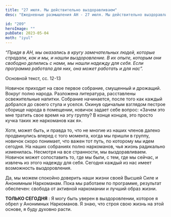 ```yaml
---
title: "27 июля. Мы действительно выздоравливаем"
desc: "Ежедневные размышления АН - 27 июля. Мы действительно выздоравливаем"

id: "209"
heroImage: ""
pubDate: 2023-05-04
moth: "iyul"
---
```


_“Придя в АН, мы оказались в кругу замечательных людей, которые страдали, как
и мы, и нашли выздоровление. В их опыте, которым они свободно делились с нами,
мы нашли надежду для себя. Если программа работала для них, она может работать
и для нас”._

Основной текст, сс. 12-13

Новичок приходит на свое первое собрание, смущенный и дрожащий. Вокруг полно
народа. Разложена литература, расставлены освежительные напитки. Собрание
начинается, после того как каждый добрался до своего стула и уселся. Окинув
одичалым взглядом пестрое сборище народа в помещении, новичок задает себе
вопрос: «Зачем это мне тратить свое время на эту группу? В конце концов, это
просто кучка таких же наркоманов как я».

Хотя, может быть, и правда то, что не многие из наших членов далеко
продвинулись вперед с того момента, когда мы пришли в группу, новичок скоро
понимает, что важен тот путь, по которому мы идем сегодня. На наших собраниях
полно наркоманов, чья жизнь радикально изменилась. Несмотря на все странности,
мы выздоравливаем. Новичок может сопоставить то, где мы были, с тем, где мы
сейчас, и извлечь из этого надежду для себя. Сегодня каждый из нас имеет
возможность выздоровления.

Да, мы можем спокойно доверить наши жизни своей Высшей Силе и Анонимным
Наркоманам. Пока мы работаем по программе, результат обеспечен: свобода от
активной наркомании и лучший образ жизни.

**ТОЛЬКО СЕГОДНЯ** : Я могу быть уверен в выздоровлении, которое я обрел у
Анонимных Наркоманов. Я знаю, что строя свою жизнь на этой основе, я буду
духовно расти.
